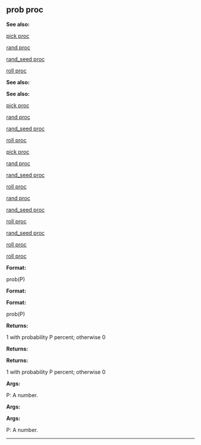

 prob proc
-----------




**See also:** 


[pick proc](#/proc/pick) 

[rand proc](#/proc/rand) 

[rand\_seed proc](#/proc/rand_seed) 

[roll proc](#/proc/roll) 






**See also:** 

**See also:**

[pick proc](#/proc/pick) 

[rand proc](#/proc/rand) 

[rand\_seed proc](#/proc/rand_seed) 

[roll proc](#/proc/roll) 




[pick proc](#/proc/pick)

[rand proc](#/proc/rand) 

[rand\_seed proc](#/proc/rand_seed) 

[roll proc](#/proc/roll) 



[rand proc](#/proc/rand)

[rand\_seed proc](#/proc/rand_seed) 

[roll proc](#/proc/roll) 


[rand\_seed proc](#/proc/rand_seed)

[roll proc](#/proc/roll) 

[roll proc](#/proc/roll)


**Format:** 


 prob(P)
 


**Format:** 

**Format:**

 prob(P)



**Returns:** 


 1 with probability P percent; otherwise 0
 


**Returns:** 

**Returns:**

 1 with probability P percent; otherwise 0



**Args:** 


 P: A number.
 


**Args:** 

**Args:**

 P: A number.



---


